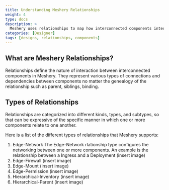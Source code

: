```yaml
---
title: Understanding Meshery Relationships
weight: 4
type: docs
description: >
  Meshery uses relationships to map how interconnected components interact.
categories: [Designer]
tags: [designs, relationships, components]
---
```


## What are Meshery Relationships?
Relationships define the nature of interaction between interconnected components in Meshery. They represent various types of connections and dependencies between components no matter the genealogy of the relationship such as parent, siblings, binding.

## Types of Relationships

Relationships are categorized into different kinds, types, and subtypes, so that can be expressive of the specific manner in which one or more components relate to one another.

Here is a list of the different types of relationships that Meshery supports:

1. Edge-Network
      The Edge-Network rlationship type configures the networking between one or more components. An example is the         relationship between a Ingress and a Deployment
      (insert image)
1. Edge-Firewall
   (insert image)
1. Edge-Mount
   (insert image)
1. Edge-Permission
   (insert image)
1. Hierarchical-Inventory
   (insert image)
1. Hierarchical-Parent
   (insert image)
